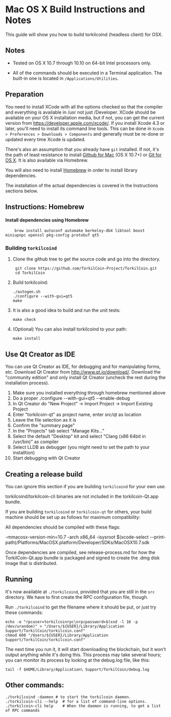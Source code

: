 Mac OS X Build Instructions and Notes
====================================
This guide will show you how to build torkilcoind (headless client) for OSX.

Notes
-----

* Tested on OS X 10.7 through 10.10 on 64-bit Intel processors only.

* All of the commands should be executed in a Terminal application. The
built-in one is located in `/Applications/Utilities`.

Preparation
-----------

You need to install XCode with all the options checked so that the compiler
and everything is available in /usr not just /Developer. XCode should be
available on your OS X installation media, but if not, you can get the
current version from https://developer.apple.com/xcode/. If you install
Xcode 4.3 or later, you'll need to install its command line tools. This can
be done in `Xcode > Preferences > Downloads > Components` and generally must
be re-done or updated every time Xcode is updated.

There's also an assumption that you already have `git` installed. If
not, it's the path of least resistance to install [Github for Mac](https://mac.github.com/)
(OS X 10.7+) or
[Git for OS X](https://code.google.com/p/git-osx-installer/). It is also
available via Homebrew.

You will also need to install [Homebrew](http://brew.sh) in order to install library
dependencies.

The installation of the actual dependencies is covered in the Instructions
sections below.

Instructions: Homebrew
----------------------

#### Install dependencies using Homebrew

        brew install autoconf automake berkeley-db4 libtool boost miniupnpc openssl pkg-config protobuf qt5

### Building `torkilcoind`

1. Clone the github tree to get the source code and go into the directory.

        git clone https://github.com/TorkilCoin-Project/TorkilCoin.git
        cd TorkilCoin

2.  Build torkilcoind:

        ./autogen.sh
        ./configure --with-gui=qt5
        make

3.  It is also a good idea to build and run the unit tests:

        make check

4.  (Optional) You can also install torkilcoind to your path:

        make install

Use Qt Creator as IDE
------------------------
You can use Qt Creator as IDE, for debugging and for manipulating forms, etc.
Download Qt Creator from http://www.qt.io/download/. Download the "community edition" and only install Qt Creator (uncheck the rest during the installation process).

1. Make sure you installed everything through homebrew mentioned above
2. Do a proper ./configure --with-gui=qt5 --enable-debug
3. In Qt Creator do "New Project" -> Import Project -> Import Existing Project
4. Enter "torkilcoin-qt" as project name, enter src/qt as location
5. Leave the file selection as it is
6. Confirm the "summary page"
7. In the "Projects" tab select "Manage Kits..."
8. Select the default "Desktop" kit and select "Clang (x86 64bit in /usr/bin)" as compiler
9. Select LLDB as debugger (you might need to set the path to your installtion)
10. Start debugging with Qt Creator

Creating a release build
------------------------
You can ignore this section if you are building `torkilcoind` for your own use.

torkilcoind/torkilcoin-cli binaries are not included in the torkilcoin-Qt.app bundle.

If you are building `torkilcoind` or `torkilcoin-qt` for others, your build machine should be set up
as follows for maximum compatibility:

All dependencies should be compiled with these flags:

 -mmacosx-version-min=10.7
 -arch x86_64
 -isysroot $(xcode-select --print-path)/Platforms/MacOSX.platform/Developer/SDKs/MacOSX10.7.sdk

Once dependencies are compiled, see release-process.md for how the TorkilCoin-Qt.app
bundle is packaged and signed to create the .dmg disk image that is distributed.

Running
-------

It's now available at `./torkilcoind`, provided that you are still in the `src`
directory. We have to first create the RPC configuration file, though.

Run `./torkilcoind` to get the filename where it should be put, or just try these
commands:

    echo -e "rpcuser=torkilcoinrpc\nrpcpassword=$(xxd -l 16 -p /dev/urandom)" > "/Users/${USER}/Library/Application Support/TorkilCoin/torkilcoin.conf"
    chmod 600 "/Users/${USER}/Library/Application Support/TorkilCoin/torkilcoin.conf"

The next time you run it, it will start downloading the blockchain, but it won't
output anything while it's doing this. This process may take several hours;
you can monitor its process by looking at the debug.log file, like this:

    tail -f $HOME/Library/Application\ Support/TorkilCoin/debug.log

Other commands:
-------

    ./torkilcoind -daemon # to start the torkilcoin daemon.
    ./torkilcoin-cli --help  # for a list of command-line options.
    ./torkilcoin-cli help    # When the daemon is running, to get a list of RPC commands
